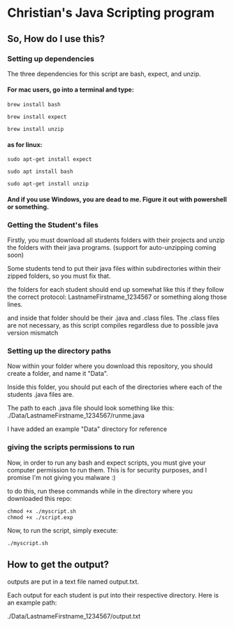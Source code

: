 # Christian's Java Scripting program

## So, How do I use this?

### Setting up dependencies

The three dependencies for this script are bash, expect, and unzip.

#### For mac users, go into a terminal and type:
```
brew install bash
```
```
brew install expect
```
```
brew install unzip
```

#### as for linux:

```
sudo apt-get install expect
```
```
sudo apt install bash
```
```
sudo apt-get install unzip
```
#### And if you use Windows, you are dead to me. Figure it out with powershell or something.

### Getting the Student's files

Firstly, you must download all students folders with their projects and unzip the folders with their java programs. (support for auto-unzipping coming soon)

Some students tend to put their java files within subdirectories within their zipped folders, so you must fix that.

the folders for each student should end up somewhat like this if they follow the correct protocol: LastnameFirstname_1234567 or something along those lines.

and inside that folder should be their .java and .class files. The .class files are not necessary, as this script compiles regardless due to possible java version mismatch

### Setting up the directory paths

Now within your folder where you download this repository, you should create a folder, and name it "Data".

Inside this folder, you should put each of the directories where each of the students .java files are.

The path to each .java file should look something like this: ./Data/LastnameFirstname_1234567/runme.java

I have added an example "Data" directory for reference

### giving the scripts permissions to run

Now, in order to run any bash and expect scripts, you must give your computer permission to run them. This is for security purposes, and I promise I'm not giving you malware :)

to do this, run these commands while in the directory where you downloaded this repo:

```
chmod +x ./myscript.sh
chmod +x ./script.exp
```

Now, to run the script, simply execute:
```
./myscript.sh
```

## How to get the output?

outputs are put in a text file named output.txt.

Each output for each student is put into their respective directory. Here is an example path:

./Data/LastnameFirstname_1234567/output.txt

